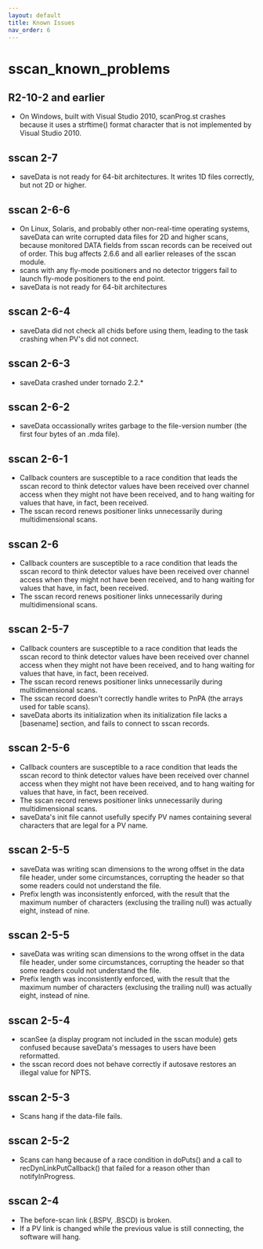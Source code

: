 ```yaml
---
layout: default
title: Known Issues
nav_order: 6
---
```



sscan\_known\_problems
======================

R2-10-2 and earlier
-------------------

*   On Windows, built with Visual Studio 2010, scanProg.st crashes because it uses a strftime() format character that is not implemented by Visual Studio 2010.

sscan 2-7
---------

*   saveData is not ready for 64-bit architectures. It writes 1D files correctly, but not 2D or higher.

sscan 2-6-6
-----------

*   On Linux, Solaris, and probably other non-real-time operating systems, saveData can write corrupted data files for 2D and higher scans, because monitored DATA fields from sscan records can be received out of order. This bug affects 2.6.6 and all earlier releases of the sscan module.
*   scans with any fly-mode positioners and no detector triggers fail to launch fly-mode positioners to the end point.
*   saveData is not ready for 64-bit architectures

sscan 2-6-4
-----------

*   saveData did not check all chids before using them, leading to the task crashing when PV's did not connect.

sscan 2-6-3
-----------

*   saveData crashed under tornado 2.2.*

sscan 2-6-2
-----------

*   saveData occassionally writes garbage to the file-version number (the first four bytes of an .mda file).

sscan 2-6-1
-----------

*   Callback counters are susceptible to a race condition that leads the sscan record to think detector values have been received over channel access when they might not have been received, and to hang waiting for values that have, in fact, been received.
*   The sscan record renews positioner links unnecessarily during multidimensional scans.

sscan 2-6
---------

*   Callback counters are susceptible to a race condition that leads the sscan record to think detector values have been received over channel access when they might not have been received, and to hang waiting for values that have, in fact, been received.
*   The sscan record renews positioner links unnecessarily during multidimensional scans.

sscan 2-5-7
-----------

*   Callback counters are susceptible to a race condition that leads the sscan record to think detector values have been received over channel access when they might not have been received, and to hang waiting for values that have, in fact, been received.
*   The sscan record renews positioner links unnecessarily during multidimensional scans.
*   The sscan record doesn't correctly handle writes to PnPA (the arrays used for table scans).
*   saveData aborts its initialization when its initialization file lacks a \[basename\] section, and fails to connect to sscan records.

sscan 2-5-6
-----------

*   Callback counters are susceptible to a race condition that leads the sscan record to think detector values have been received over channel access when they might not have been received, and to hang waiting for values that have, in fact, been received.
*   The sscan record renews positioner links unnecessarily during multidimensional scans.
*   saveData's init file cannot usefully specify PV names containing several characters that are legal for a PV name.

sscan 2-5-5
-----------

*   saveData was writing scan dimensions to the wrong offset in the data file header, under some circumstances, corrupting the header so that some readers could not understand the file.
*   Prefix length was inconsistently enforced, with the result that the maximum number of characters (exclusing the trailing null) was actually eight, instead of nine.

sscan 2-5-5
-----------

*   saveData was writing scan dimensions to the wrong offset in the data file header, under some circumstances, corrupting the header so that some readers could not understand the file.
*   Prefix length was inconsistently enforced, with the result that the maximum number of characters (exclusing the trailing null) was actually eight, instead of nine.

sscan 2-5-4
-----------

*   scanSee (a display program not included in the sscan module) gets confused because saveData's messages to users have been reformatted.
*   the sscan record does not behave correctly if autosave restores an illegal value for NPTS.

sscan 2-5-3
-----------

*   Scans hang if the data-file fails.

sscan 2-5-2
-----------

*   Scans can hang because of a race condition in doPuts() and a call to recDynLinkPutCallback() that failed for a reason other than notifyInProgress.

sscan 2-4
---------

*   The before-scan link (.BSPV, .BSCD) is broken.
*   If a PV link is changed while the previous value is still connecting, the software will hang.
